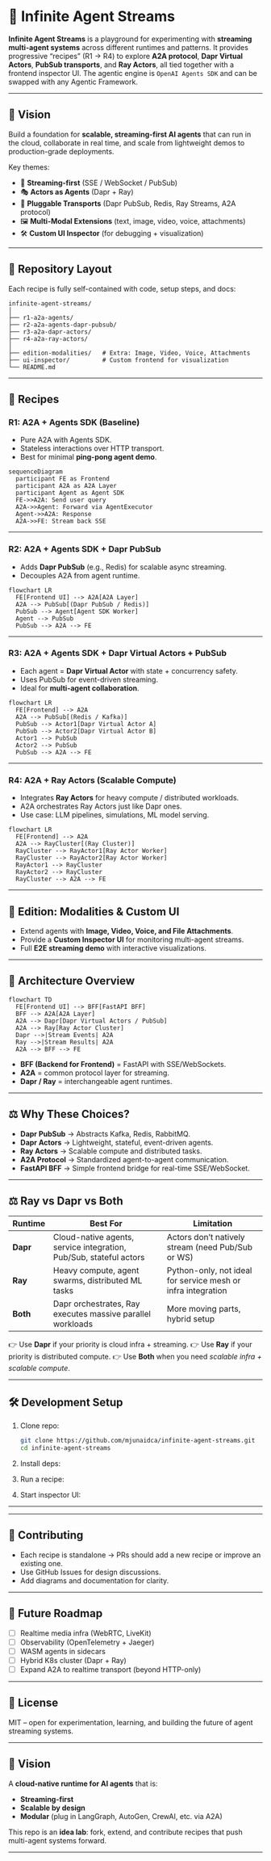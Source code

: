 # 🌌 Infinite Agent Streams

**Infinite Agent Streams** is a playground for experimenting with **streaming multi-agent systems** across different runtimes and patterns.
It provides progressive “recipes” (R1 → R4) to explore **A2A protocol**, **Dapr Virtual Actors**, **PubSub transports**, and **Ray Actors**, all tied together with a frontend inspector UI. The agentic engine is `OpenAI Agents SDK` and can be swapped with any Agentic Framework.

---

## 🚀 Vision

Build a foundation for **scalable, streaming-first AI agents** that can run in the cloud, collaborate in real time, and scale from lightweight demos to production-grade deployments.

Key themes:

* 📡 **Streaming-first** (SSE / WebSocket / PubSub)
* 🎭 **Actors as Agents** (Dapr + Ray)
* 🔌 **Pluggable Transports** (Dapr PubSub, Redis, Ray Streams, A2A protocol)
* 🖼️ **Multi-Modal Extensions** (text, image, video, voice, attachments)
* 🛠️ **Custom UI Inspector** (for debugging + visualization)

---

## 📂 Repository Layout

Each recipe is fully self-contained with code, setup steps, and docs:

```
infinite-agent-streams/
│
├── r1-a2a-agents/
├── r2-a2a-agents-dapr-pubsub/
├── r3-a2a-dapr-actors/
├── r4-a2a-ray-actors/
│
├── edition-modalities/   # Extra: Image, Video, Voice, Attachments
├── ui-inspector/         # Custom frontend for visualization
└── README.md
```

---

## 🔑 Recipes

### **R1: A2A + Agents SDK (Baseline)**

* Pure A2A with Agents SDK.
* Stateless interactions over HTTP transport.
* Best for minimal **ping-pong agent demo**.

```mermaid
sequenceDiagram
  participant FE as Frontend
  participant A2A as A2A Layer
  participant Agent as Agent SDK
  FE->>A2A: Send user query
  A2A->>Agent: Forward via AgentExecutor
  Agent->>A2A: Response
  A2A->>FE: Stream back SSE
```

---

### **R2: A2A + Agents SDK + Dapr PubSub**

* Adds **Dapr PubSub** (e.g., Redis) for scalable async streaming.
* Decouples A2A from agent runtime.

```mermaid
flowchart LR
  FE[Frontend UI] --> A2A[A2A Layer]
  A2A --> PubSub[(Dapr PubSub / Redis)]
  PubSub --> Agent[Agent SDK Worker]
  Agent --> PubSub
  PubSub --> A2A --> FE
```

---

### **R3: A2A + Agents SDK + Dapr Virtual Actors + PubSub**

* Each agent = **Dapr Virtual Actor** with state + concurrency safety.
* Uses PubSub for event-driven streaming.
* Ideal for **multi-agent collaboration**.

```mermaid
flowchart LR
  FE[Frontend] --> A2A
  A2A --> PubSub[(Redis / Kafka)]
  PubSub --> Actor1[Dapr Virtual Actor A]
  PubSub --> Actor2[Dapr Virtual Actor B]
  Actor1 --> PubSub
  Actor2 --> PubSub
  PubSub --> A2A --> FE
```

---

### **R4: A2A + Ray Actors (Scalable Compute)**

* Integrates **Ray Actors** for heavy compute / distributed workloads.
* A2A orchestrates Ray Actors just like Dapr ones.
* Use case: LLM pipelines, simulations, ML model serving.

```mermaid
flowchart LR
  FE[Frontend] --> A2A
  A2A --> RayCluster[(Ray Cluster)]
  RayCluster --> RayActor1[Ray Actor Worker]
  RayCluster --> RayActor2[Ray Actor Worker]
  RayActor1 --> RayCluster
  RayActor2 --> RayCluster
  RayCluster --> A2A --> FE
```

---

## 🎨 Edition: Modalities & Custom UI

* Extend agents with **Image, Video, Voice, and File Attachments**.
* Provide a **Custom Inspector UI** for monitoring multi-agent streams.
* Full **E2E streaming demo** with interactive visualizations.

---

## 📐 Architecture Overview

```mermaid
flowchart TD
  FE[Frontend UI] --> BFF[FastAPI BFF]
  BFF --> A2A[A2A Layer]
  A2A --> Dapr[Dapr Virtual Actors / PubSub]
  A2A --> Ray[Ray Actor Cluster]
  Dapr -->|Stream Events| A2A
  Ray -->|Stream Results| A2A
  A2A --> BFF --> FE
```

* **BFF (Backend for Frontend)** = FastAPI with SSE/WebSockets.
* **A2A** = common protocol layer for streaming.
* **Dapr / Ray** = interchangeable agent runtimes.

---

## ⚖️ Why These Choices?

* **Dapr PubSub** → Abstracts Kafka, Redis, RabbitMQ.
* **Dapr Actors** → Lightweight, stateful, event-driven agents.
* **Ray Actors** → Scalable compute and distributed tasks.
* **A2A Protocol** → Standardized agent-to-agent communication.
* **FastAPI BFF** → Simple frontend bridge for real-time SSE/WebSocket.

---

## ⚖️ Ray vs Dapr vs Both

| Runtime  | Best For                                                           | Limitation                                                   |
| -------- | ------------------------------------------------------------------ | ------------------------------------------------------------ |
| **Dapr** | Cloud-native agents, service integration, Pub/Sub, stateful actors | Actors don’t natively stream (need Pub/Sub or WS)            |
| **Ray**  | Heavy compute, agent swarms, distributed ML tasks                  | Python-only, not ideal for service mesh or infra integration |
| **Both** | Dapr orchestrates, Ray executes massive parallel workloads         | More moving parts, hybrid setup                              |

👉 Use **Dapr** if your priority is cloud infra + streaming.
👉 Use **Ray** if your priority is distributed compute.
👉 Use **Both** when you need *scalable infra + scalable compute*.

---

## 🛠️ Development Setup

1. Clone repo:

   ```bash
   git clone https://github.com/mjunaidca/infinite-agent-streams.git
   cd infinite-agent-streams
   ```

2. Install deps:

3. Run a recipe:

4. Start inspector UI:

---

---

## 🤝 Contributing

* Each recipe is standalone → PRs should add a new recipe or improve an existing one.
* Use GitHub Issues for design discussions.
* Add diagrams and documentation for clarity.

---

## 🔮 Future Roadmap

* [ ] Realtime media infra (WebRTC, LiveKit)
* [ ] Observability (OpenTelemetry + Jaeger)
* [ ] WASM agents in sidecars
* [ ] Hybrid K8s cluster (Dapr + Ray)
* [ ] Expand A2A to realtime transport (beyond HTTP-only)

---

## 📜 License

MIT – open for experimentation, learning, and building the future of agent streaming systems.

---

## 🎯 Vision

A **cloud-native runtime for AI agents** that is:

* **Streaming-first**
* **Scalable by design**
* **Modular** (plug in LangGraph, AutoGen, CrewAI, etc. via A2A)

This repo is an **idea lab**: fork, extend, and contribute recipes that push multi-agent systems forward.

---